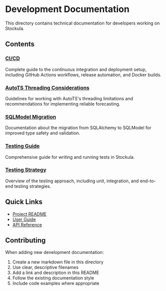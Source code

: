 # Development Documentation

This directory contains technical documentation for developers working on Stockula.

## Contents

### [CI/CD](ci-cd.md)

Complete guide to the continuous integration and deployment setup, including GitHub Actions workflows, release automation, and Docker builds.

### [AutoTS Threading Considerations](autots-threading-considerations.md)

Guidelines for working with AutoTS's threading limitations and recommendations for implementing reliable forecasting.

### [SQLModel Migration](sqlmodel-migration.md)

Documentation about the migration from SQLAlchemy to SQLModel for improved type safety and validation.

### [Testing Guide](testing-guide.md)

Comprehensive guide for writing and running tests in Stockula.

### [Testing Strategy](testing-strategy.md)

Overview of the testing approach, including unit, integration, and end-to-end testing strategies.

## Quick Links

- [Project README](../../README.md)
- [User Guide](../user-guide/)
- [API Reference](../api/)

## Contributing

When adding new development documentation:

1. Create a new markdown file in this directory
1. Use clear, descriptive filenames
1. Add a link and description in this README
1. Follow the existing documentation style
1. Include code examples where appropriate
